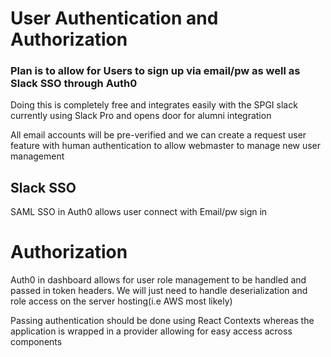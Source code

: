 # User Authentication and Authorization
### Plan is to allow for Users to sign up via email/pw as well as Slack SSO through Auth0
Doing this is completely free and integrates easily with the SPGI slack currently using Slack Pro and opens door for alumni integration

All email accounts will be pre-verified and we can create a request user feature with human authentication to allow webmaster to manage new user management

## Slack SSO
SAML SSO in Auth0 allows user connect with Email/pw sign in

# Authorization
Auth0 in dashboard allows for user role management to be handled and passed in token headers. We will just need to handle deserialization and role access on the server hosting(i.e AWS most likely)

Passing authentication should be done using React Contexts whereas the application is wrapped in a provider allowing for easy access across components
